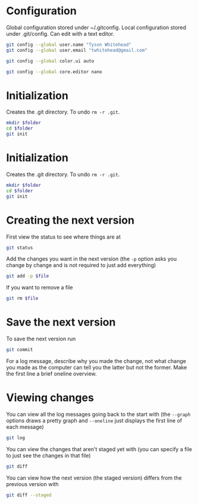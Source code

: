 # Configuration

Global configuration stored under ~/.gitconfig. Local configuration stored under .git/config. Can edit with a text editor.

```bash
git config --global user.name "Tyson Whitehead" 
git config --global user.email "twhitehead@gmail.com" 
```
```bash
git config --global color.ui auto 
```
```bash
git config --global core.editor nano
```

# Initialization

Creates the .git directory. To undo `rm -r .git`.

```bash
mkdir $folder
cd $folder
git init
```

# Initialization 

Creates the .git directory. To undo `rm -r .git`. 

```bash 
mkdir $folder
cd $folder
git init
```

# Creating the next version

First view the status to see where things are at

```bash
git status
```

Add the changes you want in the next version (the `-p` option asks 
you change by change and is not required to just add everything)

```bash
git add -p $file
```

If you want to remove a file

```bash
git rm $file
```

# Save the next version

To save the next version run

```bash
git commit
```

For a log message, describe why you made the change, not what 
change you made as the computer can tell you the latter but not 
the former. Make the first line a brief oneline overview.

# Viewing changes

You can view all the log messages going back to the start with 
(the `--graph` options draws a pretty graph and `--oneline` just 
displays the first line of each message)

```bash
git log
```

You can view the changes that aren't staged yet with (you can 
specify a file to just see the changes in that file)

```bash
git diff
```

You can view how the next version (the staged version) differs 
from the previous version with

```bash
git diff --staged
```
